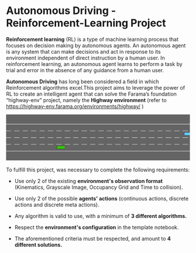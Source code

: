 # Autonomous Driving - Reinforcement-Learning Project

**Reinforcement learning** (RL) is a type of machine learning process that focuses on decision making by autonomous agents. An autonomous agent is any system that can make decisions and act in response to its environment independent of direct instruction by a human user. In reinforcement learning, an autonomous agent learns to perform a task by trial and error in the absence of any guidance from a human user.

**Autonomous Driving** has long been considered a field in which Reinforcement algorithms excel.This project aims to leverage the power of RL to create an intelligent agent that can solve the Farama’s foundation “highway-env” project, namely the **Highway environment** (refer to https://highway-env.farama.org/environments/highway/ )

![Demo](https://github.com/Gl-ferreira/Autonomous-Driving-Reinforcement-Learning-Project/blob/main/highway%20environment%20gif.gif?raw=true)

To fulfill this project, was necessary to complete the following requirements:

- Use only 2 of the existing **environment's observation format** (Kinematics, Grayscale Image, Occupancy Grid and Time to collision).
  
- Use only 2 of the possible **agents' actions** (continuous actions, discrete actions and discrete meta actions).
  
- Any algorithm is valid to use, with a minimum of **3 different algorithms.**
  
- Respect the **environment's configuration** in the template notebook.
  
- The aforementioned criteria must be respected, and amount to **4 different solutions.**

